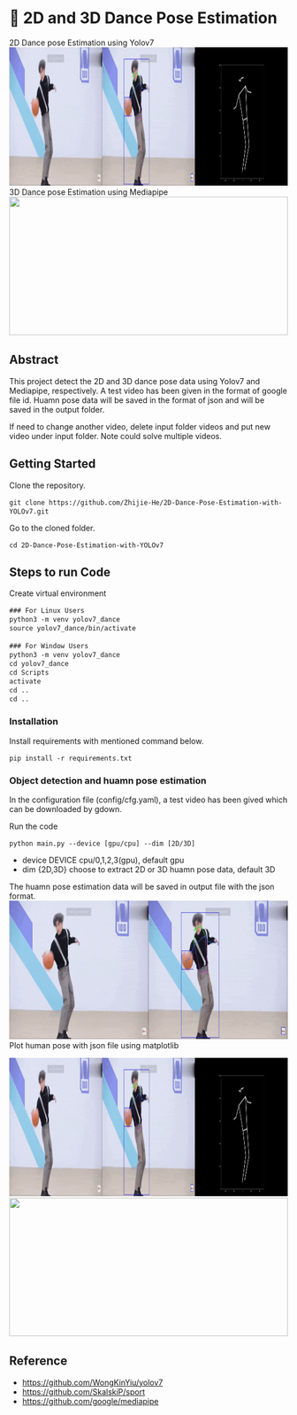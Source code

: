 # 💃 2D and 3D Dance Pose Estimation 

2D Dance pose Estimation using Yolov7
<img src="images/result_2d.gif" width=100% height=250>
3D Dance pose Estimation using Mediapipe
<img src="images/result_3d.gif" width=100% height=250>

## Abstract
This project detect the 2D and 3D dance pose data using Yolov7 and Mediapipe, respectively. A test video has been given in the format of google file id. 
Huamn pose data will be saved in the format of json and will be saved in the output folder.

If need to change another video, delete input folder videos and put new video under input folder. Note could solve multiple videos.

## Getting Started
Clone the repository.

```
git clone https://github.com/Zhijie-He/2D-Dance-Pose-Estimation-with-YOLOv7.git
```

Go to the cloned folder.
```
cd 2D-Dance-Pose-Estimation-with-YOLOv7
```
## Steps to run Code
Create virtual environment
```
### For Linux Users
python3 -m venv yolov7_dance
source yolov7_dance/bin/activate

### For Window Users
python3 -m venv yolov7_dance
cd yolov7_dance
cd Scripts
activate
cd ..
cd ..
```
### Installation
Install requirements with mentioned command below.
```
pip install -r requirements.txt
```

### Object detection and huamn pose estimation
In the configuration file (config/cfg.yaml), a test video has been gived which can be downloaded by gdown. 

Run the code
```
python main.py --device [gpu/cpu] --dim [2D/3D]
```
- device DEVICE  cpu/0,1,2,3(gpu), default gpu
- dim {2D,3D}    choose to extract 2D or 3D huamn pose data, default 3D

The huamn pose estimation data will be saved in output file with the json format.
<img src="images/object_human_pose_estimation.gif" width=100% height=250>
Plot human pose with json file using matplotlib

<img src="images/result_2d.gif" width=100% height=250>
<img src="images/result_3d.gif" width=100% height=250>

## Reference
- https://github.com/WongKinYiu/yolov7
- https://github.com/SkalskiP/sport
- https://github.com/google/mediapipe